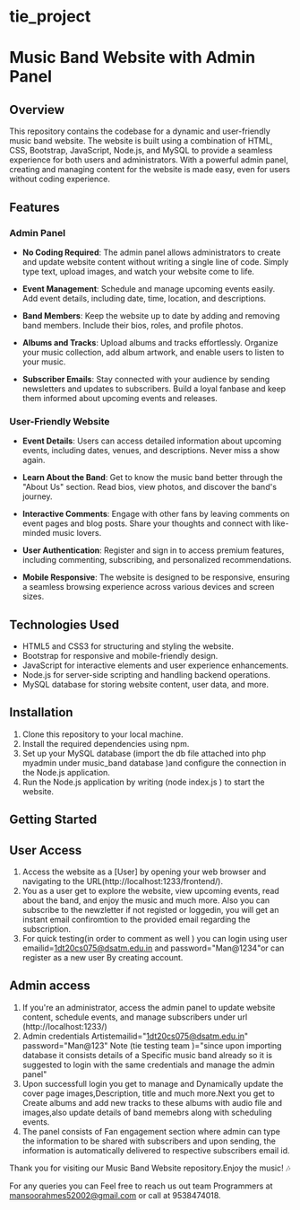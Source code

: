 # tie_project

# Music Band Website with Admin Panel


## Overview

This repository contains the codebase for a dynamic and user-friendly music band website. The website is built using a combination of HTML, CSS, Bootstrap, JavaScript, Node.js, and MySQL to provide a seamless experience for both users and administrators. With a powerful admin panel, creating and managing content for the website is made easy, even for users without coding experience.

## Features

### Admin Panel

- **No Coding Required**: The admin panel allows administrators to create and update website content without writing a single line of code. Simply type text, upload images, and watch your website come to life.

- **Event Management**: Schedule and manage upcoming events easily. Add event details, including date, time, location, and descriptions.

- **Band Members**: Keep the website up to date by adding and removing band members. Include their bios, roles, and profile photos.

- **Albums and Tracks**: Upload albums and tracks effortlessly. Organize your music collection, add album artwork, and enable users to listen to your music.

- **Subscriber Emails**: Stay connected with your audience by sending newsletters and updates to subscribers. Build a loyal fanbase and keep them informed about upcoming events and releases.

### User-Friendly Website

- **Event Details**: Users can access detailed information about upcoming events, including dates, venues, and descriptions. Never miss a show again.

- **Learn About the Band**: Get to know the music band better through the "About Us" section. Read bios, view photos, and discover the band's journey.

- **Interactive Comments**: Engage with other fans by leaving comments on event pages and blog posts. Share your thoughts and connect with like-minded music lovers.

- **User Authentication**: Register and sign in to access premium features, including commenting, subscribing, and personalized recommendations.

- **Mobile Responsive**: The website is designed to be responsive, ensuring a seamless browsing experience across various devices and screen sizes.

## Technologies Used

- HTML5 and CSS3 for structuring and styling the website.
- Bootstrap for responsive and mobile-friendly design.
- JavaScript for interactive elements and user experience enhancements.
- Node.js for server-side scripting and handling backend operations.
- MySQL database for storing website content, user data, and more.

## Installation

1. Clone this repository to your local machine.
2. Install the required dependencies using npm.
3. Set up your MySQL database (import the db file attached into php myadmin under music_band database )and configure the connection in the Node.js application.
4. Run the Node.js application by writing (node index.js ) to start the website.

## Getting Started

## User Access

1. Access the website as a [User] by opening your web browser and navigating to the URL(http://localhost:1233/frontend/).
2. You as a user get to explore the website, view upcoming events, read about the band, and enjoy the music and much more. Also you can subscribe to the newzletter if not registed or loggedin, you will get an instant email confiromtion to the provided email regarding the subscription.
3. For quick testing(in order to comment as well ) you can login using user emailid=1dt20cs075@dsatm.edu.in and password="Man@1234"or can register as a new user By creating account.


## Admin access
1. If you're an administrator, access the admin panel to update website content, schedule events, and manage subscribers under url (http://localhost:1233/)
2. Admin credentials Artistemailid="1dt20cs075@dsatm.edu.in" password="Man@123" Note (tie testing team )="since upon  importing database it consists details of a Specific  music band already so it is  suggested to login with the same credentials and manage the admin panel"
3. Upon successfull login you get to manage and Dynamically update the cover page images,Description, title and much more.Next you get to Create albums and add new tracks to these albums with audio file and images,also update details of band memebrs along with scheduling events.
4. The panel consists of Fan engagement section where admin can type the information to be shared with subscribers and upon sending, the information is automatically delivered to respective subscribers email id.


Thank you for visiting our Music Band Website repository.Enjoy the music! 🎶

For any queries you can Feel free to reach us out team Programmers at mansoorahmes52002@gmail.com or call at 9538474018.
